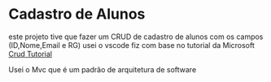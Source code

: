 # Cadastro de Alunos
 este projeto tive que fazer um CRUD de cadastro de  alunos com os campos (ID,Nome,Email e RG)
 usei o vscode  fiz com base no tutorial da Microsoft [Crud Tutorial](https://docs.microsoft.com/pt-br/aspnet/core/tutorials/first-mvc-app/adding-model?view=aspnetcore-5.0&tabs=visual-studio-code) 
 
 
Usei o Mvc que é um padrão de arquitetura de software 
